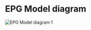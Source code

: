 # EPG Model diagram

![EPG Model diagram 1](http://dl.dropbox.com/u/6983841/github/images/epg-model.001-005.png)